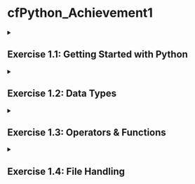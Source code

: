 # cfPython_Achievement1
<!--
 _Note to viewer: The majority of this project is using Windows and Command Prompt_


## Table of Contents

1. [Exercise 1.1](#task1)
2. [Exercise 1.2](#task2)

-->

<details>
<summary><h2>Exercise 1.1: Getting Started with Python <a name="task1"></a></h2></summary>
 
#### Install Python
Check if you already have Python installed by entering `python --version` in your terminal. If you do not already have Python installed, follow the instructions provided at https://www.python.org/downloads/. _this project was made using **Python 3.8.7**_

   ![Step 1](./Exercise_1.1/step_1.png)

Create your virtual environment using `mkvirtualenv <your_env_name`

   ![Step 1](./Exercise_1.1/step_2.png)

Create an add.py Python file in Visual Studio Code (or your preferred text editor).
Your _add_ function should define two variables that a user can input when prompted. The function will add the values together and output a statement.

```python
monday_steps = int(input("How many steps did you take on Monday?"))
tuesday_steps = int(input("How many steps did you take on Tuesday?"))

total_steps = monday_steps + tuesday_steps

print("You have taken ", f"{total_steps:,}", " steps so far this week. Keep it up!")
```
Now test your function in your terminal. 
In your Windows Command Prompt, and in your environment, cd to the folder your Python script is in.

```
C:\Users\username> workon <your_environment_name>
(<your_environment_name>) C:\Users\username> cd .\path\to\script
(<your_environment_name>) C:\Users\username\path\to\script> python add.py
```
![Step 3 and 4](./Exercise_1.1/step_3and4.png)

In order to allow your script to run across environments, you can add a requirements.txt file.
This file automatically installs required packages in any other environment you want to run your script in.

```
# use 'pip freeze' to record your environment's current package list, and add to a requirements.txt file
(<your_environment_name>) C:\Users\username> pip freeze > requirements.txt

# deactivate your original environment and create a new one
(<your_environment_name>) C:\Users\username> deactivate
C:\Users\username> mkvirtualenv <your_environment_name>_copy

#install requirements.txt to new environment
(<your_environment_name>_copy) C:\Users\username> pip install -r requirements.txt
```
![Step 5](./Exercise_1.1/step_5.png)

</details>

<!--------------------------------------------------------------------------------------------------------------------------------------------->
<!--------------------------------------------------------------------------------------------------------------------------------------------->

<details>
<summary><h2>Exercise 1.2: Data Types<a name="task2"></a></h2></summary>

First, open an iPython shell in your working environment.

#### Create a Dictionary
In your iPython shell, create a *dictionary* structure for your first recipe, called `recipe_1`.
Here, our structure is made up of keys and values to make a `Tea` (str), that will take `5` minutes to make (int), and will contains a `list` of three ingredients.

![Step 1and2](./Exercise_1.2/step_1and2.png)

A *dictionary* structure is going to be used for making this recipe app, as the app will require the flexibility to easily modify recipes. Dictionaries are also composed of key/value pairs, which sets up our app for what it needs: the `keys` are the “name”, “cooking_time”, and “ingredients”.  All of these keys need to be paired with `values` which is the specific information of recipe that the user will refer to.

#### Create a List
Create an outer structure called `all_recipes`
Use `append()` to add your dictionary, recipe_1, to the list.

![Step 3](./Exercise_1.2/step_3.png)

A _list_ is used in this case as it creates a sequential and dynamic structure of our recipes, and will allow us to easily access each individual element through indexing.


#### Add More Recipes
Follow the same steps to add four more recipes...

![Step 4](./Exercise_1.2/step_4.png)

Add the rest of the dictionaries to your all_recipes list

![Step 4.2](./Exercise_1.2/step_4.2.png)

#### Print Contents
Once you have all your recipes added to the list, print out each recipe's ingredients as five different lists.

![Step 5](./Exercise_1.2/step_5.png)

</details>

<!--------------------------------------------------------------------------------------------------------------------------------------------->
<!--------------------------------------------------------------------------------------------------------------------------------------------->


<details>
<summary><h2>Exercise 1.3: Operators & Functions</h2></summary>

### Using operators and functions to display user inputs

_Step 1_<br>
Open a code editor. This example uses Visual Studio Code.

_Step 2_<br>
Create two empty lists: one called `recipes_list`, and one called `ingredients_list`

![Step 1 and 2](./Exercise_1.3/step_1and2.png)


_Step 3_<br>
Define a function called `take_recipe`
This function should call for several user inputs: a recipe’s name (string), the amount of time to cook the recipe (integer), and a list of ingredients that the recipe will call for.
Next, create a dictionary called `recipe` that will store these variables as key/value pairs.

![Step 3](./Exercise_1.3/step_3.png)


_Step 4_<br>
Prompt the user to input how many recipes they want to add. This integer will be stored to `n`.

![Step 4](./Exercise_1.3/step_4.png)


_Step 5_<br>
Create a *for loop* that will iterate through the number of recipes indicated by the user in step 4. This for loop will check if an ingredient entered by the user is already in the ingredients_list. If it is not, the new ingredient will be appended to the ingredients_list. Each new recipe is appended to the recipes_list.

![Step 5](./Exercise_1.3/step_5.png)


_Step 6, Part 1_<br>
Create a *for loop* that will check boolean logic of each recipe according to if/and statements. Four different scenarios are checked to determine the recipe’s level of difficulty.
`if` the recipe’s cooking time is _less than 10_ minutes `and` the length of ingredients in the list is _less than 4_, set difficulty to *Easy*
`if` the recipe’s cooking time is _less than 10_ minutes `and` the length of ingredients in the list is _greater than or equal to 4_, set difficulty to *Medium*
`if` the recipe’s cooking time is _greater than or equal to 10_ minutes `and` the length of ingredients in the list is _less than 4_, set difficulty to *Intermediate*
`if` the recipe’s cooking time is _greater than or equal to 10_ minutes `and` the length of ingredients in the list is _greater than 4_, set difficulty to *Hard*

![Step 6.1](./Exercise_1.3/step_6.1.png)

_Step 6, Part 2_<br>
Create a for loop that will iterate through each recipe in the recipes_list, and print the recipe’s name, the cooking time, the ingredients needed (as another for loop to loop through the list of ingredients), and the level of difficulty.

![Step 6.2](./Exercise_1.3/step_6.2.png)


_Step 7_<br>
Create a function called `display_ingredients` that will show all the ingredients available across all recipes. The list needs to be alphabetized, which can be done using Python’s built-in `sort()`.
The function then will loop through the alphabetized list of ingredients and print each one, once the function is called using `display_ingredients()`.

![Step 7](./Exercise_1.3/step_7.png)


<h3>Check your work</h3>
In Visual Studio Code, press the “play button” in the top right-hand corner of your screen. This will open up your terminal and begin prompting for user input. This will be a great place to double check for any errors in your code.

![Check your work 1](./Exercise_1.3/check_work_1.png)

Once you’ve input everything it asks for, your results will show immediately.
Play with formatting to make your output easier to read.

_example:_

![Check your work 2](./Exercise_1.3/check_work_2.png)

</details>

<!--------------------------------------------------------------------------------------------------------------------------------------------->
<!--------------------------------------------------------------------------------------------------------------------------------------------->

<details>
<summary><h2>Exercise 1.4: File Handling</h2></summary>
<details>
<summary><h4>Part 1: Create <code>recipe_input.py</code></h4></summary>

This script will load and store data into a binary file based on user input.<br>
Later, the stored data will be accessed by another script: `recipe_search.py`

 _Step 1_<br>
`import pickle` in order to work with binary files

![Step 1](./Exercise_1.4/part1_step1.png)


_Step 2_<br>
Define a function called `take_recipe()`<br>
This is where user inputs will put together the recipes.
Recipes should include:
1. a recipe name
2. cooking time
3. necessary ingredients
4. a level of difficulty (to be defined in another function)

![Step 2](./Exercise_1.4/part1_step2.png)


_Step 3_<br>
Level of difficulty is first calculated with another function, called `calc_difficulty`<br>
Difficulty is identified by the `cooking_time` and number of `ingredients`
The levels are returned as `Easy`, `Medium`, `Intermediate`, or `Hard`

![Step 3](./Exercise_1.4/part1_step3.png)

All of these values should be added to a dictionary for later use.


_Step 4_<br>
Now we begin with the main code.
Define a `try-except-else-finally` block
1. `Try` a block of code where an error might occur. In this case, we will `try` opening a binary file named by the user, and load contents to it using the `pickle` module. 

![Step 4](./Exercise_1.4/part1_step4a.png)

2. If there is no file by the name the user input, the `except` block will display a `FileNotFoundError` message to the user. The script will create a file named with what the user input.
3. Other errors are handled with another `except` block
4. `Finally` the script extracts the values from the dictionary into two lists: `recipes_list` and `all_ingredients`

![Step 4](./Exercise_1.4/part1_step4b.png)


_Step 5_<br>
A for loop will loop through the number of recipes that the user enters and call the `take_recipe()` function.
It will add each new recipe to the `recipes_list` dictionary. It will also loop through existing ingredients in the `all_ingredients` dictionary and will add any new ingredients that do not already exist.

![Step 5](./Exercise_1.4/part1_step5.png)


_Step 6_<br>
The updated `recipes_list` and `all_ingredients` are added to a dictionary named `data`

![Step 6](./Exercise_1.4/part1_step6.png)

_Step 7_<br>
Use the pickle module to write the updated data to the user-defined file
![Step 7](./Exercise_1.4/part1_step7.png)

</details>
<details>
<summary><h4>Part 2: Create <code>recipe_search.py</code></h4></summary>

This script will read the saved data in the binary file that `recipe_input.py` wrote to.
With more user inputs, `all_ingredients` is displayed to the user after they enter the binary file's name.
Then the user can select a specific ingredient and the script will display any recipe that has that particular ingredient stored.

_Step 1_<br>
Import the `pickle` module

![Step 1](./Exercise_1.4/part2_step1.png)


_Step 2_<br>
Define a function called `display_recipe()`
This function will take each recipe as an argument and print all of its attributes: _Recipe Name_, _Cooking Time_, _Ingredients_, and _Difficulty_.

![Step 2](./Exercise_1.4/part2_step2.png)


_Step 3_<br>
Define another function called `search_ingredient()`
This function should take a dictionary called `data` as an argument. It will:
1. print all available ingredients under a key `all_ingredients`<br>
Each ingredient is shown with a number; use `enumerate()` to take the index of each ingredient
2. define a `try` block<br>
the user will `try` to pick a number from the list, and if it exists, it is stored in `ingredient_searched`
3. the `except` clause warns the user if the input is incorrect
4. an `else` clause is added to display any recipe in `recipes_list` that contains the searched ingredient

![Step 3](./Exercise_1.4/part2_step3.png)


_Step 4_<br>
Prompt the user to input the name of the binary file where recipe_input.py wrote recipe data to.

![Step 4](./Exercise_1.4/part2_step4.png)


_Step 5_<br>
A `try` block attempts to open the file. If it successfully opens the file, it will extract the `data` using the `pickel` module

![Step 5](./Exercise_1.4/part2_step5.png)


_Step 6_<br>
Add an `except` clause for if the file is not found, using `except FileNotFoundError:`

![Step 6](./Exercise_1.4/part2_step6.png)


_Step 7_<br>
If the `try` block doesn’t encounter any errors, and `else` block will call the `search_ingredient` function and pass data into it as an argument.

![Step 7](./Exercise_1.4/part2_step7.png)


</details>
<details>
<summary><h4>Testing</h4></summary>

<h4><code>recipe_input.py</code></h4>

The script prompts the user to enter a filename where they want their recipes stored.
If the file exists, the script uses that file; however, if the file does not exist, a new file is created:

![Testing_1.1](./Exercise_1.4/part1_testing1.png)

The user then enters:
1.	how many recipes they want to add
2.	the name of the recipe
3.	the cooking time for the recipe
4.	and the ingredients needed

![Testing_1.2](./Exercise_1.4/part1_testing2.png)

Once completed, data is added to a binary file 

![Testing_1.3](./Exercise_1.4/part1_testing3.png)

<h4><code>recipe_search.py</code></h4>

This script starts by asking the user which file they added their recipe to.
The script searches this file and lists `all_ingredients`

![Testing_2.1](./Exercise_1.4/part2_testing1.png)

Next it prompts the user to enter a number that’s next to an ingredient that’s been listed. Once entered, the script loads the recipe that’s found to include that ingredient, and loads the recipe to be displayed via the `pickle` method.

![Testing_2.2](./Exercise_1.4/part2_testing2.png)

</details>
</details>
</details>




